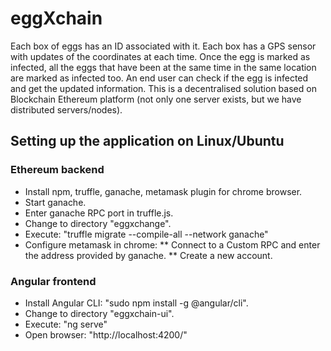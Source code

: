# eggXchain
Each box of eggs has an ID associated with it.
Each box has a GPS sensor with updates of the coordinates at each time.
Once the egg is marked as infected, all the eggs that have been at the same time in the same location are marked as infected too.
An end user can check if the egg is infected and get the updated information.
This is a decentralised solution based on Blockchain Ethereum platform (not only one server exists, but we have distributed servers/nodes).

## Setting up the application on Linux/Ubuntu
### Ethereum backend
* Install npm, truffle, ganache, metamask plugin for chrome browser.
* Start ganache.
* Enter ganache RPC port in truffle.js.
* Change to directory "eggxchange".
* Execute: "truffle migrate --compile-all --network ganache"
* Configure metamask in chrome:
** Connect to a Custom RPC and enter the address provided by ganache.
** Create a new account.

### Angular frontend
* Install Angular CLI: "sudo npm install -g @angular/cli".
* Change to directory "eggxchain-ui".
* Execute: "ng serve"
* Open browser: "http://localhost:4200/"
